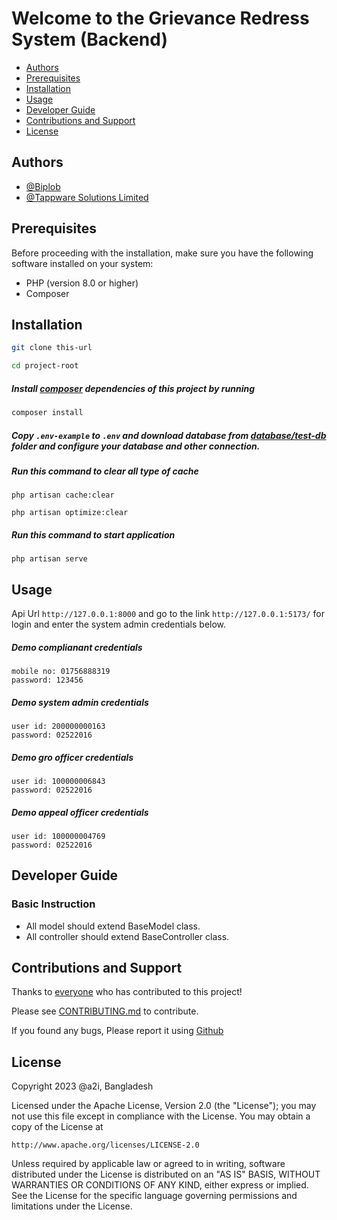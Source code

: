 # Welcome to the Grievance Redress System (Backend)

- [Authors](#authors)
- [Prerequisites](#prerequisites)
- [Installation](#installation)
- [Usage](#usage)
- [Developer Guide](#developer-guide)
- [Contributions and Support](#contributions-and-support)
- [License](#license)

## Authors

- [@Biplob](https://www.linkedin.com/in/ekramul-kabir-biplob/)
- [@Tappware Solutions Limited](https://tappware.com/)


## Prerequisites

Before proceeding with the installation, make sure you have the following software installed on your system:

- PHP (version 8.0 or higher)
- Composer


## Installation

```sh
git clone this-url
```

```sh
cd project-root
```

##### Install [composer](https://getcomposer.org/) dependencies of this project by running

```sh
composer install
```

##### Copy `.env-example` to `.env` and download database from [database/test-db](https://github.com/GRS-DPG/GRS-API/tree/master/database/test-db) folder and configure your database and other connection.


##### Run this command to clear all type of cache

```shell
php artisan cache:clear
```

```shell
php artisan optimize:clear
```


##### Run this command to start application

```shell
php artisan serve
```


## Usage

Api Url `http://127.0.0.1:8000` and go to the link `http://127.0.0.1:5173/` for login and enter the system admin credentials below.

##### Demo complianant credentials

```shell
mobile no: 01756888319
password: 123456
```

##### Demo system admin credentials

```shell
user id: 200000000163
password: 02522016
```

##### Demo gro officer credentials

```shell
user id: 100000006843
password: 02522016
```

##### Demo appeal officer credentials

```shell
user id: 100000004769
password: 02522016
```



## Developer Guide

### Basic Instruction

- All model should extend BaseModel class.
- All controller should extend BaseController class.


## Contributions and Support

Thanks to [everyone](https://github.com/a2i-dpg/skills-and-certification/graphs/contributors)
who has contributed to this project!

Please see [CONTRIBUTING.md](CONTRIBUTING.md) to contribute.

If you found any bugs, Please report it using [Github](https://github.com/a2i-dpg/skills-and-certification/issues)

## License

Copyright 2023 @a2i, Bangladesh

Licensed under the Apache License, Version 2.0 (the "License");
you may not use this file except in compliance with the License.
You may obtain a copy of the License at

    http://www.apache.org/licenses/LICENSE-2.0

Unless required by applicable law or agreed to in writing, software
distributed under the License is distributed on an "AS IS" BASIS,
WITHOUT WARRANTIES OR CONDITIONS OF ANY KIND, either express or implied.
See the License for the specific language governing permissions and
limitations under the License.

